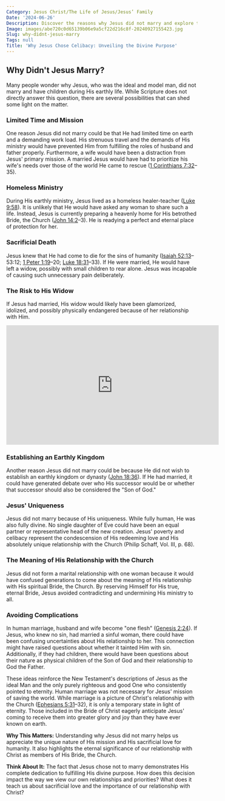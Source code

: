 ```yaml
---
Category: Jesus Christ/The Life of Jesus/Jesus’ Family
Date: '2024-06-26'
Description: Discover the reasons why Jesus did not marry and explore the theological, historical, and cultural perspectives surrounding this intriguing aspect of his life.
Image: images/abe720c0d65139b06e9a5cf22d216c8f-20240927155423.jpg
Slug: why-didnt-jesus-marry
Tags: null
Title: 'Why Jesus Chose Celibacy: Unveiling the Divine Purpose'
---
```


## Why Didn't Jesus Marry?

Many people wonder why Jesus, who was the ideal and model man, did not marry and have children during His earthly life. While Scripture does not directly answer this question, there are several possibilities that can shed some light on the matter.

### Limited Time and Mission

One reason Jesus did not marry could be that He had limited time on earth and a demanding work load. His strenuous travel and the demands of His ministry would have prevented Him from fulfilling the roles of husband and father properly. Furthermore, a wife would have been a distraction from Jesus' primary mission. A married Jesus would have had to prioritize his wife's needs over those of the world He came to rescue ([1 Corinthians 7:32](https://www.bibleref.com/1-Corinthians/7/1-Corinthians-7-32.html)–35).

### Homeless Ministry

During His earthly ministry, Jesus lived as a homeless healer-teacher ([Luke 9:58](https://www.bibleref.com/Luke/9/Luke-9-58.html)). It is unlikely that He would have asked any woman to share such a life. Instead, Jesus is currently preparing a heavenly home for His betrothed Bride, the Church ([John 14:2](https://www.bibleref.com/John/14/John-14-2.html)–3). He is readying a perfect and eternal place of protection for her.

### Sacrificial Death

Jesus knew that He had come to die for the sins of humanity ([Isaiah 52:13](https://www.bibleref.com/Isaiah/52/Isaiah-52-13.html)–53:12; [1 Peter 1:19](https://www.bibleref.com/1-Peter/1/1-Peter-1-19.html)–20; [Luke 18:31](https://www.bibleref.com/Luke/18/Luke-18-31.html)–33). If He were married, He would have left a widow, possibly with small children to rear alone. Jesus was incapable of causing such unnecessary pain deliberately.

### The Risk to His Widow

If Jesus had married, His widow would likely have been glamorized, idolized, and possibly physically endangered because of her relationship with Him.


<iframe width="560" height="315" src="https://www.youtube.com/embed/NJUVvyNX-LU" frameborder="0" allow="autoplay; encrypted-media" allowfullscreen></iframe>


### Establishing an Earthly Kingdom

Another reason Jesus did not marry could be because He did not wish to establish an earthly kingdom or dynasty ([John 18:36](https://www.bibleref.com/John/18/John-18-36.html)). If He had married, it could have generated debate over who His successor would be or whether that successor should also be considered the "Son of God."

### Jesus' Uniqueness

Jesus did not marry because of His uniqueness. While fully human, He was also fully divine. No single daughter of Eve could have been an equal partner or representative head of the new creation. Jesus' poverty and celibacy represent the condescension of His redeeming love and His absolutely unique relationship with the Church (Philip Schaff, Vol. III, p. 68).

### The Meaning of His Relationship with the Church

Jesus did not form a marital relationship with one woman because it would have confused generations to come about the meaning of His relationship with His spiritual Bride, the Church. By reserving Himself for His true, eternal Bride, Jesus avoided contradicting and undermining His ministry to all.

### Avoiding Complications

In human marriage, husband and wife become "one flesh" ([Genesis 2:24](https://www.bibleref.com/Genesis/2/Genesis-2-24.html)). If Jesus, who knew no sin, had married a sinful woman, there could have been confusing uncertainties about His relationship to her. This connection might have raised questions about whether it tainted Him with sin. Additionally, if they had children, there would have been questions about their nature as physical children of the Son of God and their relationship to God the Father.

These ideas reinforce the New Testament's descriptions of Jesus as the ideal Man and the only purely righteous and good One who consistently pointed to eternity. Human marriage was not necessary for Jesus' mission of saving the world. While marriage is a picture of Christ's relationship with the Church ([Ephesians 5:31](https://www.bibleref.com/Ephesians/5/Ephesians-5-31.html)–32), it is only a temporary state in light of eternity. Those included in the Bride of Christ eagerly anticipate Jesus' coming to receive them into greater glory and joy than they have ever known on earth.

**Why This Matters:** Understanding why Jesus did not marry helps us appreciate the unique nature of His mission and His sacrificial love for humanity. It also highlights the eternal significance of our relationship with Christ as members of His Bride, the Church.

**Think About It:** The fact that Jesus chose not to marry demonstrates His complete dedication to fulfilling His divine purpose. How does this decision impact the way we view our own relationships and priorities? What does it teach us about sacrificial love and the importance of our relationship with Christ?